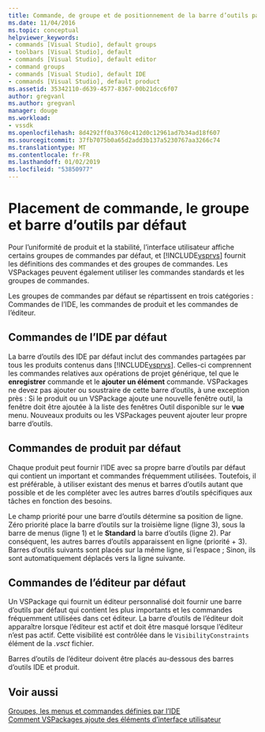 ```yaml
---
title: Commande, de groupe et de positionnement de la barre d’outils par défaut | Microsoft Docs
ms.date: 11/04/2016
ms.topic: conceptual
helpviewer_keywords:
- commands [Visual Studio], default groups
- toolbars [Visual Studio], default
- commands [Visual Studio], default editor
- command groups
- commands [Visual Studio], default IDE
- commands [Visual Studio], default product
ms.assetid: 35342110-d639-4577-8367-00b21dcc6f07
author: gregvanl
ms.author: gregvanl
manager: douge
ms.workload:
- vssdk
ms.openlocfilehash: 8d4292ff0a3760c412d0c12961ad7b34ad18f607
ms.sourcegitcommit: 37fb7075b0a65d2add3b137a5230767aa3266c74
ms.translationtype: MT
ms.contentlocale: fr-FR
ms.lasthandoff: 01/02/2019
ms.locfileid: "53850977"
---
```

# <a name="default-command-group-and-toolbar-placement"></a>Placement de commande, le groupe et barre d’outils par défaut
Pour l’uniformité de produit et la stabilité, l’interface utilisateur affiche certains groupes de commandes par défaut, et [!INCLUDE[vsprvs](../../code-quality/includes/vsprvs_md.md)] fournit les définitions des commandes et des groupes de commandes. Les VSPackages peuvent également utiliser les commandes standards et les groupes de commandes.  
  
 Les groupes de commandes par défaut se répartissent en trois catégories : Commandes de l’IDE, les commandes de produit et les commandes de l’éditeur.  
  
## <a name="default-ide-commands"></a>Commandes de l’IDE par défaut  
 La barre d’outils des IDE par défaut inclut des commandes partagées par tous les produits contenus dans [!INCLUDE[vsprvs](../../code-quality/includes/vsprvs_md.md)]. Celles-ci comprennent les commandes relatives aux opérations de projet générique, tel que le **enregistrer** commande et le **ajouter un élément** commande. VSPackages ne devez pas ajouter ou soustraire de cette barre d’outils, à une exception près : Si le produit ou un VSPackage ajoute une nouvelle fenêtre outil, la fenêtre doit être ajoutée à la liste des fenêtres Outil disponible sur le **vue** menu. Nouveaux produits ou les VSPackages peuvent ajouter leur propre barre d’outils.  
  
## <a name="default-product-commands"></a>Commandes de produit par défaut  
 Chaque produit peut fournir l’IDE avec sa propre barre d’outils par défaut qui contient un important et commandes fréquemment utilisées. Toutefois, il est préférable, à utiliser existant des menus et barres d’outils autant que possible et de les compléter avec les autres barres d’outils spécifiques aux tâches en fonction des besoins.  
  
 Le champ priorité pour une barre d’outils détermine sa position de ligne. Zéro priorité place la barre d’outils sur la troisième ligne (ligne 3), sous la barre de menus (ligne 1) et le **Standard** la barre d’outils (ligne 2). Par conséquent, les autres barres d’outils apparaissent en ligne (priorité + 3). Barres d’outils suivants sont placés sur la même ligne, si l’espace ; Sinon, ils sont automatiquement déplacés vers la ligne suivante.  
  
## <a name="default-editor-commands"></a>Commandes de l’éditeur par défaut  
 Un VSPackage qui fournit un éditeur personnalisé doit fournir une barre d’outils par défaut qui contient les plus importants et les commandes fréquemment utilisées dans cet éditeur. La barre d’outils de l’éditeur doit apparaître lorsque l’éditeur est actif et doit être masqué lorsque l’éditeur n’est pas actif. Cette visibilité est contrôlée dans le `VisibilityConstraints` élément de la *.vsct* fichier.  
  
 Barres d’outils de l’éditeur doivent être placés au-dessous des barres d’outils IDE et produit.  
  
## <a name="see-also"></a>Voir aussi  
 [Groupes, les menus et commandes définies par l’IDE](../../extensibility/internals/ide-defined-commands-menus-and-groups.md)   
 [Comment VSPackages ajoute des éléments d’interface utilisateur](../../extensibility/internals/how-vspackages-add-user-interface-elements.md)